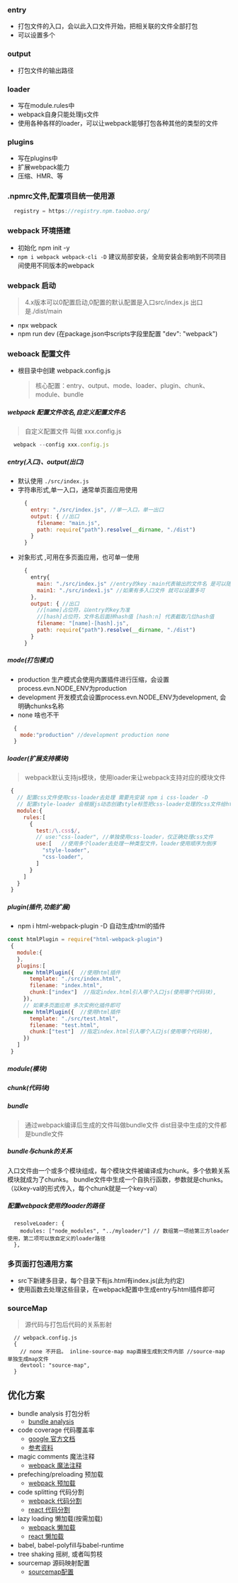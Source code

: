 ### entry
- 打包文件的入口，会以此入口文件开始，把相关联的文件全部打包
- 可以设置多个

### output
- 打包文件的输出路径

### loader 
- 写在module.rules中
- webpack自身只能处理js文件
- 使用各种各样的loader，可以让webpack能够打包各种其他的类型的文件

### plugins
- 写在plugins中
- 扩展webpack能力
- 压缩、HMR、等


### .npmrc文件,配置项目统一使用源
  ```js
    registry = https://registry.npm.taobao.org/
  ```
### webpack 环境搭建
  * 初始化 npm init -y
  * ```npm i webpack webpack-cli -D```  建议局部安装，全局安装会影响到不同项目间使用不同版本的webpack

### webpack 启动  
  > 4.x版本可以0配置启动,0配置的默认配置是入口src/index.js 出口是./dist/main
  * npx webpack 
  * npm run dev (在package.json中scripts字段里配置 "dev": "webpack")
### weboack 配置文件
  * 根目录中创建 webpack.config.js
    > 核心配置：entry、output、mode、loader、plugin、chunk、module、bundle
##### webpack 配置文件改名,自定义配置文件名
  > 自定义配置文件 叫做 xxx.config.js
  ```javascript
    webpack --config xxx.config.js
  ```
##### entry(入口)、output(出口)
  * 默认使用 ```./src/index.js```
  * 字符串形式,单一入口，通常单页面应用使用
    ```javascript
      {
        entry: "./src/index.js", //单一入口，单一出口
        output: { //出口
          filename: "main.js", 
          path: require("path").resolve(__dirname, "./dist")
        }
      }
    ```
  * 对象形式 ,可用在多页面应用，也可单一使用
    ```javascript
      {
        entry{
          main: "./src/index.js" //entry的key：main代表输出的文件名 是可以随便定义的，需要在output中对应使用[name]占位符
          main1: "./src/index1.js" //如果有多入口文件 就可以设置多可
        },
        output: { //出口
          //[name]占位符，以entry的key为准 
          //[hash]占位符，文件名后面拼hash值 [hash:n] 代表截取几位hash值
          filename: "[name]-[hash].js", 
          path: require("path").resolve(__dirname, "./dist")
        }
      }
    ```
##### mode(打包模式)
  * production 生产模式会使用内置插件进行压缩，会设置process.evn.NODE_ENV为production
  * development 开发模式会设置process.evn.NODE_ENV为development, 会明确chunks名称
  * none 啥也不干
  ```javascript
    {
      mode:"production" //development production none
    }
  ```
##### loader(扩展支持模块)
  > webpack默认支持js模块，使用loader来让webpack支持对应的模块文件
   ```javascript
    {
      // 配置css文件使用css-loader去处理 需要先安装 npm i css-loader -D
      // 配置style-loader 会根据js动态创建style标签把css-loader处理的css文件给html使用
      module:{
        rules:[
          {
            test:/\.css$/,
            // use:"css-loader", //单独使用css-loader，仅正确处理css文件
            use:[   //使用多个loader去处理一种类型文件，loader使用顺序为倒序
              "style-loader",
              "css-loader",
            ]
          }
        ]
      }
    }
  ```
##### plugin(插件,功能扩展)
  * npm i html-webpack-plugin -D 自动生成html的插件
   ```javascript
   const htmlPlugin = require("html-webpack-plugin")
    {
      module:{
      },
      plugins:[
        new htmlPlugin({  //使用html插件
          template: "./src/index.html",
          filename: "index.html",
          chunk:["index"]  //指定index.html引入哪个入口js(使用哪个代码块),
        }), 
        // 如果多页面应用 多次实例化插件即可
        new htmlPlugin({  //使用html插件
          template: "./src/test.html",
          filename: "test.html",
          chunk:["test"]  //指定index.html引入哪个入口js(使用哪个代码块),
        }) 
      ]
    }
  ```
##### module(模块)
##### chunk(代码块)
##### bundle
  > 通过webpack编译后生成的文件叫做bundle文件
  > dist目录中生成的文件都是bundle文件
##### bundle与chunk的关系
  入口文件由一个或多个模块组成，每个模块文件被编译成为chunk。多个依赖关系模块就成为了chunks。
  bundle文件中生成一个自执行函数，参数就是chunks。（以key-val的形式传入，每个chunk就是一个key-val）

##### 配置webpack使用的loader的路径
  ```
    resolveLoader: { 
      modules: ["node_modules", "../myloader/"] // 数组第一项给第三方loader使用，第二项可以放自定义的loader路径
    },
  ```
### 多页面打包通用方案
  * src下新建多目录，每个目录下有js.html有index.js(此为约定)
  * 使用函数去处理这些目录，在webpack配置中生成entry与html插件即可
  
### sourceMap 
  > 源代码与打包后代码的关系影射
  ```
    // webpack.config.js
    {
      // none 不开启。 inline-source-map map直接生成到文件内部 //source-map 单独生成map文件
      devtool: "source-map", 
    }

  ```

  
## 优化方案

  * bundle analysis 打包分析
    * [bundle analysis](https://github.com/webpack-contrib/webpack-bundle-analyzer)
  * code coverage 代码覆盖率
    * [google 官方文档](https://developers.google.com/web/updates/2017/04/devtools-release-notes)
    * [参考资料](https://blog.logrocket.com/using-the-chrome-devtools-new-code-coverage-feature-ca96c3dddcaf/)
  * magic comments 魔法注释
    * [webpack 魔法注释](https://webpack.js.org/api/module-methods/#magic-comments)
  * prefeching/preloading 预加载
    * [webpack 预加载](https://webpack.js.org/guides/code-splitting/#prefetchingpreloading-modules)
  * code splitting 代码分割
    * [webpack 代码分割](https://webpack.js.org/guides/code-splitting/)
    * [react 代码分割](https://reactjs.org/docs/code-splitting.html)
  * lazy loading 懒加载(按需加载)
    * [webpack 懒加载](https://webpack.js.org/guides/lazy-loading/)
    * [react 懒加载](https://reactjs.org/docs/code-splitting.html#reactlazy)
  * babel, babel-polyfill与babel-runtime
  * tree shaking 摇树, 或者叫剪枝
  * sourcemap 源码映射配置
    * [sourcemap配置](https://webpack.js.org/configuration/devtool/#devtool)